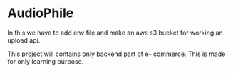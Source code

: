 # AudioPhile

In this we have to add env file and make an aws s3 bucket for working an upload api.

This project will contains only backend part of e- commerce. This is made for only learning purpose.

